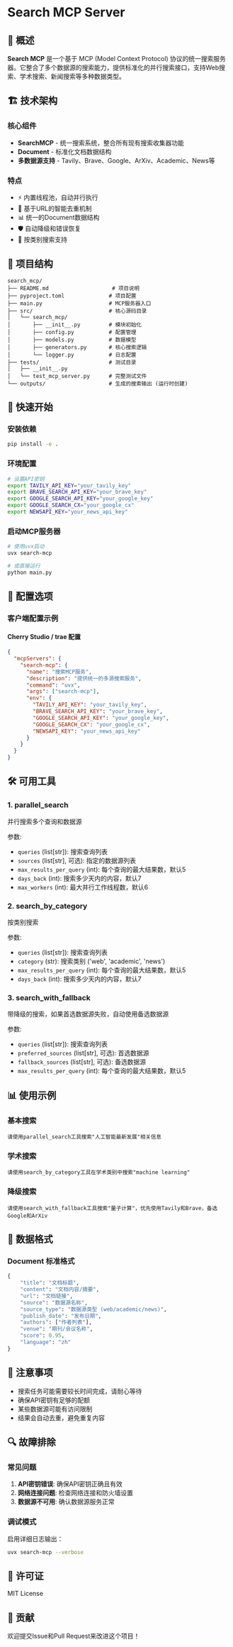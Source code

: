 # Search MCP Server

## 🎯 概述

**Search MCP** 是一个基于 MCP (Model Context Protocol) 协议的统一搜索服务器。它整合了多个数据源的搜索能力，提供标准化的并行搜索接口，支持Web搜索、学术搜索、新闻搜索等多种数据类型。

## 🏗️ 技术架构

### 核心组件

- **SearchMCP** - 统一搜索系统，整合所有现有搜索收集器功能
- **Document** - 标准化文档数据结构
- **多数据源支持** - Tavily、Brave、Google、ArXiv、Academic、News等

### 特点

- ⚡ 内置线程池，自动并行执行
- 🔄 基于URL的智能去重机制  
- 📊 统一的Document数据结构
- 🛡️ 自动降级和错误恢复
- 🎯 按类别搜索支持

## 📁 项目结构

```
search_mcp/
├── README.md                    # 项目说明
├── pyproject.toml              # 项目配置
├── main.py                     # MCP服务器入口
├── src/                        # 核心源码目录
│   └── search_mcp/
│       ├── __init__.py         # 模块初始化
│       ├── config.py           # 配置管理
│       ├── models.py           # 数据模型
│       ├── generators.py       # 核心搜索逻辑
│       └── logger.py           # 日志配置
├── tests/                      # 测试目录
│   ├── __init__.py
│   └── test_mcp_server.py      # 完整测试文件
└── outputs/                    # 生成的搜索输出 (运行时创建)
```

## 🚀 快速开始

### 安装依赖

```bash
pip install -e .
```

### 环境配置

```bash
# 设置API密钥
export TAVILY_API_KEY="your_tavily_key"
export BRAVE_SEARCH_API_KEY="your_brave_key" 
export GOOGLE_SEARCH_API_KEY="your_google_key"
export GOOGLE_SEARCH_CX="your_google_cx"
export NEWSAPI_KEY="your_news_api_key"
```

### 启动MCP服务器

```bash
# 使用uvx启动
uvx search-mcp

# 或直接运行
python main.py
```

## 🔧 配置选项

### 客户端配置示例

#### Cherry Studio / trae 配置

```json
{
  "mcpServers": {
    "search-mcp": {
      "name": "搜索MCP服务",
      "description": "提供统一的多源搜索服务",
      "command": "uvx",
      "args": ["search-mcp"],
      "env": {
        "TAVILY_API_KEY": "your_tavily_key",
        "BRAVE_SEARCH_API_KEY": "your_brave_key",
        "GOOGLE_SEARCH_API_KEY": "your_google_key",
        "GOOGLE_SEARCH_CX": "your_google_cx",
        "NEWSAPI_KEY": "your_news_api_key"
      }
    }
  }
}
```

## 🛠️ 可用工具

### 1. parallel_search
并行搜索多个查询和数据源

参数:
- `queries` (list[str]): 搜索查询列表
- `sources` (list[str], 可选): 指定的数据源列表
- `max_results_per_query` (int): 每个查询的最大结果数，默认5
- `days_back` (int): 搜索多少天内的内容，默认7
- `max_workers` (int): 最大并行工作线程数，默认6

### 2. search_by_category
按类别搜索

参数:
- `queries` (list[str]): 搜索查询列表
- `category` (str): 搜索类别 ('web', 'academic', 'news')
- `max_results_per_query` (int): 每个查询的最大结果数，默认5
- `days_back` (int): 搜索多少天内的内容，默认7

### 3. search_with_fallback
带降级的搜索，如果首选数据源失败，自动使用备选数据源

参数:
- `queries` (list[str]): 搜索查询列表
- `preferred_sources` (list[str], 可选): 首选数据源
- `fallback_sources` (list[str], 可选): 备选数据源
- `max_results_per_query` (int): 每个查询的最大结果数，默认5

## 📊 使用示例

### 基本搜索
```
请使用parallel_search工具搜索"人工智能最新发展"相关信息
```

### 学术搜索
```
请使用search_by_category工具在学术类别中搜索"machine learning"
```

### 降级搜索
```
请使用search_with_fallback工具搜索"量子计算"，优先使用Tavily和Brave，备选Google和ArXiv
```

## 📝 数据格式

### Document 标准格式
```python
{
    "title": "文档标题",
    "content": "文档内容/摘要",
    "url": "文档链接",
    "source": "数据源名称",
    "source_type": "数据源类型 (web/academic/news)",
    "publish_date": "发布日期",
    "authors": ["作者列表"],
    "venue": "期刊/会议名称",
    "score": 0.95,
    "language": "zh"
}
```

## 🚨 注意事项

- 搜索任务可能需要较长时间完成，请耐心等待
- 确保API密钥有足够的配额
- 某些数据源可能有访问限制
- 结果会自动去重，避免重复内容

## 🔍 故障排除

### 常见问题

1. **API密钥错误**: 确保API密钥正确且有效
2. **网络连接问题**: 检查网络连接和防火墙设置  
3. **数据源不可用**: 确认数据源服务正常

### 调试模式

启用详细日志输出：
```bash
uvx search-mcp --verbose
```

## 📄 许可证

MIT License

## 👥 贡献

欢迎提交Issue和Pull Request来改进这个项目！ 